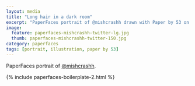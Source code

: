 ```yaml
---
layout: media
title: "Long hair in a dark room"
excerpt: "PaperFaces portrait of @mishcrashh drawn with Paper by 53 on an iPad."
image: 
  feature: paperfaces-mishcrashh-twitter-lg.jpg
  thumb: paperfaces-mishcrashh-twitter-150.jpg
category: paperfaces
tags: [portrait, illustration, paper by 53]
---
```


PaperFaces portrait of [@mishcrashh](http://twitter.com/mishcrashh).

{% include paperfaces-boilerplate-2.html %}